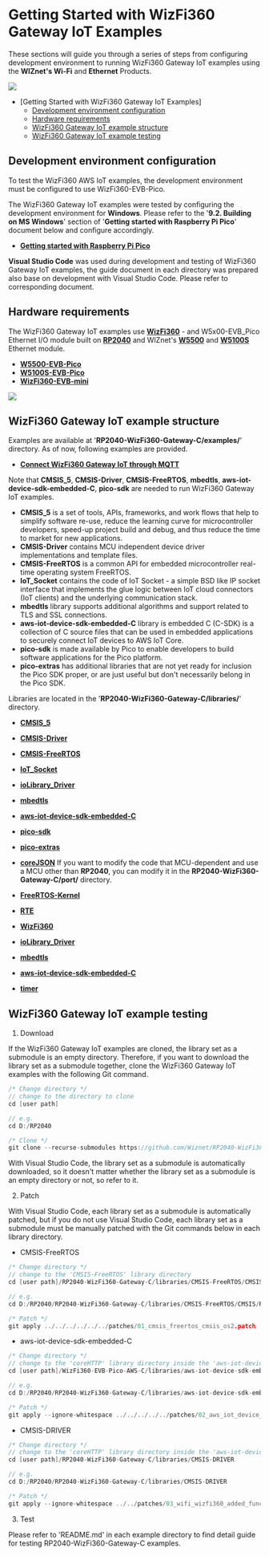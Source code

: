 # Getting Started with WizFi360 Gateway IoT Examples

These sections will guide you through a series of steps from configuring development environment to running WizFi360 Gateway IoT examples using the **WIZnet's Wi-Fi** and **Ethernet** Products.

![][link-gateway_intro]

- [Getting Started with WizFi360 Gateway IoT Examples]
  - [Development environment configuration](#development-environment-configuration)
  - [Hardware requirements](#hardware-requirements)
  - [WizFi360 Gateway IoT example structure](#wizfi360-gateway-iot-example-structure)
  - [WizFi360 Gateway IoT example testing](#wizfi360-gateway-iot-example-testing)



<a name="development_environment_configuration"></a>
## Development environment configuration

To test the WizFi360 AWS IoT examples, the development environment must be configured to use WizFi360-EVB-Pico.

The WizFi360 Gateway IoT examples were tested by configuring the development environment for **Windows**. Please refer to the '**9.2. Building on MS Windows**' section of '**Getting started with Raspberry Pi Pico**' document below and configure accordingly.

- [**Getting started with Raspberry Pi Pico**][link-getting_started_with_raspberry_pi_pico]

**Visual Studio Code** was used during development and testing of WizFi360 Gateway IoT examples, the guide document in each directory was prepared also base on development with Visual Studio Code. Please refer to corresponding document.



<a name="hardware_requirements"></a>
## Hardware requirements

The WizFi360 Gateway IoT examples use [**WizFi360**][link-wizfi360] - and W5x00-EVB_Pico Ethernet I/O module built on [**RP2040**][link-rp2040] and WIZnet's [**W5500**][link-w5500] and [**W5100S**][link-w5100S] Ethernet module.

- [**W5500-EVB-Pico**][link-w5500-evb-pico]
- [**W5100S-EVB-Pico**][link-w5100s-evb-pico]
- [**WizFi360-EVB-mini**][link-wizfi360-mini]

![][link-w5500-wifi360-mini_main]



<a name="wizfi360_gateway_iot_example_structure"></a>
## WizFi360 Gateway IoT example structure

Examples are available at '**RP2040-WizFi360-Gateway-C/examples/**' directory. As of now, following examples are provided.

- [**Connect WizFi360 Gateway IoT through MQTT**][link-connect_wifi_to_ehernet_aws_mqtt]

Note that **CMSIS_5**, **CMSIS-Driver**, **CMSIS-FreeRTOS**, **mbedtls**, **aws-iot-device-sdk-embedded-C**, **pico-sdk** are needed to run WizFi360 Gateway IoT examples.

- **CMSIS_5** is a set of tools, APIs, frameworks, and work flows that help to simplify software re-use, reduce the learning curve for microcontroller developers, speed-up project build and debug, and thus reduce the time to market for new applications.
- **CMSIS-Driver** contains MCU independent device driver implementations and template files.
- **CMSIS-FreeRTOS** is a common API for embedded microcontroller real-time operating system FreeRTOS.
- **IoT_Socket** contains the code of IoT Socket - a simple BSD like IP socket interface that implements the glue logic between IoT cloud connectors (IoT clients) and the underlying communication stack.
- **mbedtls** library supports additional algorithms and support related to TLS and SSL connections.
- **aws-iot-device-sdk-embedded-C** library is embedded C (C-SDK) is a collection of C source files that can be used in embedded applications to securely connect IoT devices to AWS IoT Core.
- **pico-sdk** is made available by Pico to enable developers to build software applications for the Pico platform.
- **pico-extras** has additional libraries that are not yet ready for inclusion the Pico SDK proper, or are just useful but don't necessarily belong in the Pico SDK.

Libraries are located in the '**RP2040-WizFi360-Gateway-C/libraries/**' directory.

- [**CMSIS_5**][link-cmsis_5]
- [**CMSIS-Driver**][link-cmsis-driver]
- [**CMSIS-FreeRTOS**][link-cmsis-freertos]
- [**IoT_Socket**][link-iot_socket]
- [**ioLibrary_Driver**][link-iolibrary_driver]
- [**mbedtls**][link-mbedtls]
- [**aws-iot-device-sdk-embedded-C**][link-aws-iot-device-sdk-embedded-c]
- [**pico-sdk**][link-pico-sdk]
- [**pico-extras**][link-pico-extras]
- [**coreJSON**][link-coreJSON]
If you want to modify the code that MCU-dependent and use a MCU other than **RP2040**, you can modify it in the **RP2040-WizFi360-Gateway-C/port/** directory.

- [**FreeRTOS-Kernel**][link-port_freertos-kernel]
- [**RTE**][link-port_rte]
- [**WizFi360**][link-port_wizfi360]
- [**ioLibrary_Driver**][link-port_iolibrary_driver]
- [**mbedtls**][link-port_mbedtls]
- [**aws-iot-device-sdk-embedded-C**][link-port_aws_iot_device_sdk_embedded_c]
- [**timer**][link-port_timer]



<a name="wizfi360-gateway-iot-example-testing"></a>
## WizFi360 Gateway IoT example testing

1. Download

If the WizFi360 Gateway IoT examples are cloned, the library set as a submodule is an empty directory. Therefore, if you want to download the library set as a submodule together, clone the WizFi360 Gateway IoT examples with the following Git command.

```cpp
/* Change directory */
// change to the directory to clone
cd [user path]

// e.g.
cd D:/RP2040

/* Clone */
git clone --recurse-submodules https://github.com/Wiznet/RP2040-WizFi360-Gateway-C.git
```

With Visual Studio Code, the library set as a submodule is automatically downloaded, so it doesn't matter whether the library set as a submodule is an empty directory or not, so refer to it.

2. Patch

With Visual Studio Code, each library set as a submodule is automatically patched, but if you do not use Visual Studio Code, each library set as a submodule must be manually patched with the Git commands below in each library directory.

- CMSIS-FreeRTOS

```cpp
/* Change directory */
// change to the 'CMSIS-FreeRTOS' library directory
cd [user path]/RP2040-WizFi360-Gateway-C/libraries/CMSIS-FreeRTOS/CMSIS/RTOS2/FreeRTOS/Source

// e.g.
cd D:/RP2040/RP2040-WizFi360-Gateway-C/libraries/CMSIS-FreeRTOS/CMSIS/RTOS2/FreeRTOS/Source

/* Patch */
git apply ../../../../../../patches/01_cmsis_freertos_cmsis_os2.patch
```

- aws-iot-device-sdk-embedded-C

```cpp
/* Change directory */
// change to the 'coreHTTP' library directory inside the 'aws-iot-device-sdk-embedded-C' library directory.
cd [user path]/WizFi360-EVB-Pico-AWS-C/libraries/aws-iot-device-sdk-embedded-C/libraries/standard/coreHTTP

// e.g.
cd D:/RP2040/RP2040-WizFi360-Gateway-C/libraries/aws-iot-device-sdk-embedded-C/libraries/standard/coreHTTP

/* Patch */
git apply --ignore-whitespace ../../../../../patches/02_aws_iot_device_sdk_embedded_c_corehttp_network_interface.patch
```

- CMSIS-DRIVER

```cpp
/* Change directory */
// change to the 'coreHTTP' library directory inside the 'aws-iot-device-sdk-embedded-C' library directory.
cd [user path]/RP2040-WizFi360-Gateway-C/libraries/CMSIS-DRIVER

// e.g.
cd D:/RP2040/RP2040-WizFi360-Gateway-C/libraries/CMSIS-DRIVER

/* Patch */
git apply --ignore-whitespace ../../patches/03_wifi_wizfi360_added_func_for_server.patch
```
3. Test

Please refer to 'README.md' in each example directory to find detail guide for testing RP2040-WizFi360-Gateway-C examples.



<!--
Link
-->

[link-gateway_intro]: https://github.com/Wiznet/RP2040-WizFi360-Gateway-C/blob/main/static/images/getting_started/gateway_intro.png
[link-getting_started_with_raspberry_pi_pico]: https://datasheets.raspberrypi.org/pico/getting-started-with-pico.pdf
[link-rp2040]: https://www.raspberrypi.org/products/rp2040/
[link-wizfi360]: https://docs.wiznet.io/Product/Wi-Fi-Module/WizFi360
[link-wizfi360-mini]: https://docs.wiznet.io/Product/Wi-Fi-Module/WizFi360/wizfi360_evb_mini 
[link-w5500]: https://docs.wiznet.io/Product/iEthernet/W5500/overview
[link-w5100S]: https://docs.wiznet.io/Product/iEthernet/W5100S/overview
[link-w5500-evb-pico]: https://docs.wiznet.io/Product/iEthernet/W5500/w5500-evb-pico
[link-w5100S-evb-pico]: https://docs.wiznet.io/Product/iEthernet/W5100S/w5100s-evb-pico
[link-wizfi360-mini_main]: https://docs.wiznet.io/Product/Wi-Fi-Module/WizFi360/wizfi360_evb_mini
[link-w5500-wifi360-mini_main]: https://github.com/Wiznet/RP2040-WizFi360-Gateway-C/blob/main/static/images/getting_started/w5500-evb-pico_wizfi360-mini_main.png
[link-connect_wizfi aws_iot_through_mqtt]: https://github.com/Wiznet/RP2040-WizFi360-Gateway-C/tree/main/examples/aws_mqtt_demo
[link-connect_wifi_to_ehernet_aws_mqtt]: https://github.com/Wiznet/RP2040-WizFi360-Gateway-C/tree/main/examples/wifi_to_ethernet_aws_mqtt
[link-cmsis_5]: https://github.com/ARM-software/CMSIS_5
[link-cmsis-driver]: https://github.com/ARM-software/CMSIS-Driver
[link-cmsis-freertos]: https://github.com/ARM-software/CMSIS-FreeRTOS
[link-iot_socket]: https://github.com/MDK-Packs/IoT_Socket
[link-iolibrary_driver]: https://github.com/Wiznet/ioLibrary_Driver
[link-mbedtls]: https://github.com/ARMmbed/mbedtls
[link-aws-iot-device-sdk-embedded-c]: https://github.com/aws/aws-iot-device-sdk-embedded-C
[link-port_iolibrary_driver]: https://github.com/Wiznet/RP2040-HAT-AWS-C/tree/main/port/ioLibrary_Driver
[link-pico-sdk]: https://github.com/raspberrypi/pico-sdk
[link-pico-extras]: https://github.com/raspberrypi/pico-extras
[link-coreJSON]: https://github.com/FreeRTOS/coreJSON
[link-port_freertos-kernel]: https://github.com/Wiznet/RP2040-WizFi360-Gateway-C/tree/main/port/FreeRTOS-Kernel
[link-port_rte]: https://github.com/Wiznet/RP2040-WizFi360-Gateway-C/tree/main/port/RTE
[link-port_wizfi360]: https://github.com/Wiznet/RP2040-WizFi360-Gateway-C/tree/main/port/WizFi360
[link-port_mbedtls]: https://github.com/Wiznet/RP2040-WizFi360-Gateway-C/tree/main/port/mbedtls
[link-port_aws_iot_device_sdk_embedded_c]: https://github.com/Wiznet/RP2040-WizFi360-Gateway-C/tree/main/port/aws-iot-device-sdk-embedded-C
[link-port_timer]: https://github.com/Wiznet/RP2040-WizFi360-Gateway-C/tree/main/port/timer

